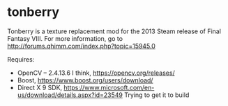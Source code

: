 # tonberry
Tonberry is a texture replacement mod for the 2013 Steam release of Final Fantasy VIII. For more information, go to http://forums.qhimm.com/index.php?topic=15945.0

Requires:
* OpenCV – 2.4.13.6 I think, https://opencv.org/releases/
* Boost, https://www.boost.org/users/download/
* Direct X 9 SDK, https://www.microsoft.com/en-us/download/details.aspx?id=23549
Trying to get it to build
